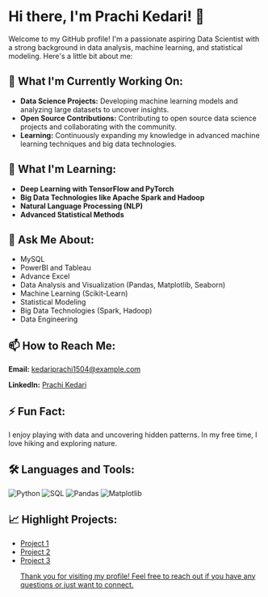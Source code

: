 <h1>Hi there, I'm Prachi Kedari! 👋</h1>

  <p>Welcome to my GitHub profile! I'm a passionate aspiring Data Scientist with a strong background in data analysis, machine learning, and statistical modeling. Here's a little bit about me:</p>

  <h2>🔭 What I'm Currently Working On:</h2>
  <ul>
    <li><strong>Data Science Projects:</strong> Developing machine learning models and analyzing large datasets to uncover insights.</li>
    <li><strong>Open Source Contributions:</strong> Contributing to open source data science projects and collaborating with the community.</li>
    <li><strong>Learning:</strong> Continuously expanding my knowledge in advanced machine learning techniques and big data technologies.</li>
  </ul>

  <h2>🌱 What I'm Learning:</h2>
  <ul>
    <li><strong>Deep Learning with TensorFlow and PyTorch</strong></li>
    <li><strong>Big Data Technologies like Apache Spark and Hadoop</strong></li>
    <li><strong>Natural Language Processing (NLP)</strong></li>
    <li><strong>Advanced Statistical Methods</strong></li>
  </ul>

  <h2>💬 Ask Me About:</h2>
  <ul>
    <li>MySQL</li>
    <li>PowerBI and Tableau</li>
    <li>Advance Excel</li>
    <li>Data Analysis and Visualization (Pandas, Matplotlib, Seaborn)</li>
    <li>Machine Learning (Scikit-Learn)</li>
    <li>Statistical Modeling</li>
    <li>Big Data Technologies (Spark, Hadoop)</li>
    <li>Data Engineering</li>
  </ul>

  <h2>📫 How to Reach Me:</h2>
  <p><strong>Email:</strong> <a href="mailto:kedariprachi1504@gmail.com">kedariprachi1504@example.com</a></p>
  <p><strong>LinkedIn:</strong> <a href="http://www.linkedin.com/in/prachi-kedari" target="_blank">Prachi Kedari</a></p>

  <h2>⚡ Fun Fact:</h2>
  <p>I enjoy playing with data and uncovering hidden patterns. In my free time, I love hiking and exploring nature.</p>

   <h2>🛠 Languages and Tools:</h2>
  <p>
    <img src="https://img.shields.io/badge/-Python-3776AB?style=flat&logo=python&logoColor=white" alt="Python">
    <img src="https://img.shields.io/badge/-SQL-4479A1?style=flat&logo=sql&logoColor=white" alt="SQL">
    <img src="https://img.shields.io/badge/-Pandas-150458?style=flat&logo=pandas&logoColor=white" alt="Pandas">
    <img src="https://img.shields.io/badge/-Matplotlib-009688?style=flat&logo=matplotlib&logoColor=white" alt="Matplotlib">
  </p>

  <h2>📈 Highlight Projects:</h2>
  <ul>
    <li><a href="https://github.com/prachikedari15/Trendmart-Dashboard">Project 1</li>
    <li><a href="https://github.com/prachikedari15/Super-store-profit-Dashboard">Project 2</li>
    <li><a href="https://github.com/prachikedari15/Airbnb-Listings-Analysis-">Project 3</li>

  <p>Thank you for visiting my profile! Feel free to reach out if you have any questions or just want to connect.</p>
</body>
</html>
